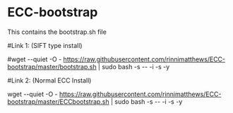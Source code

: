 # ECC-bootstrap

This contains the bootstrap.sh file


#Link 1: (SIFT type install)

#wget --quiet -O - https://raw.githubusercontent.com/rinnimatthews/ECC-bootstrap/master/bootstrap.sh | sudo bash -s -- -i -s -y

#Link 2: (Normal ECC Install)

wget --quiet -O - https://raw.githubusercontent.com/rinnimatthews/ECC-bootstrap/master/ECCbootstrap.sh | sudo bash -s -- -i -s -y



